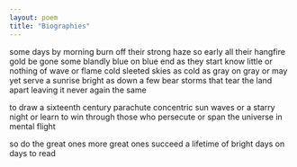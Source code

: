 ```yaml
---
layout: poem
title: "Biographies"
---
```


some days by morning burn off their strong haze
so early all their hangfire gold be gone
some blandly blue on blue end as they start
know little or nothing of wave or flame
cold sleeted skies as cold as gray on gray
or may yet serve a sunrise bright as down
a few bear storms that tear the land apart
leaving it never again the same

to draw a sixteenth century parachute
concentric sun waves or a starry night
or learn to win through those who persecute
or span the universe in mental flight

so do the great ones more great ones succeed
a lifetime of bright days on days to read
